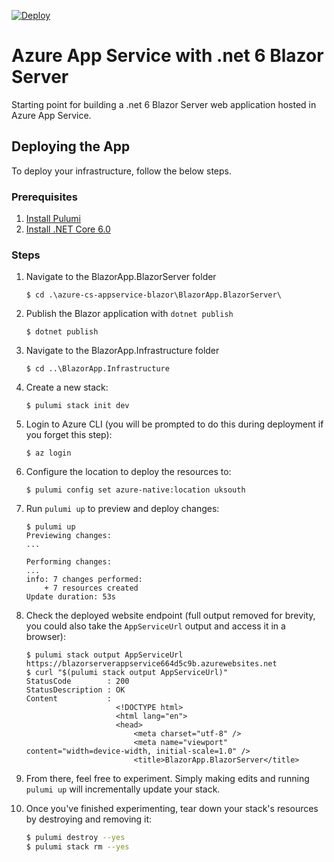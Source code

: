 [![Deploy](https://get.pulumi.com/new/button.svg)](https://app.pulumi.com/new)

# Azure App Service with .net 6 Blazor Server

Starting point for building a .net 6 Blazor Server web application hosted in Azure App Service.

## Deploying the App

To deploy your infrastructure, follow the below steps.

### Prerequisites

1. [Install Pulumi](https://www.pulumi.com/docs/get-started/install/)
2. [Install .NET Core 6.0](https://dotnet.microsoft.com/download)

### Steps

1. Navigate to the BlazorApp.BlazorServer folder

    ```
    $ cd .\azure-cs-appservice-blazor\BlazorApp.BlazorServer\
    ```

2. Publish the Blazor application with `dotnet publish`

    ```
    $ dotnet publish
    ```

3. Navigate to the BlazorApp.Infrastructure folder

    ```
    $ cd ..\BlazorApp.Infrastructure
    ```

4. Create a new stack:

    ```
    $ pulumi stack init dev
    ```

5. Login to Azure CLI (you will be prompted to do this during deployment if you forget this step):

    ```
    $ az login
    ```

6. Configure the location to deploy the resources to:

    ```
    $ pulumi config set azure-native:location uksouth
    ```

7. Run `pulumi up` to preview and deploy changes:

    ```
    $ pulumi up
    Previewing changes:
    ...
    
    Performing changes:
    ...
    info: 7 changes performed:
        + 7 resources created
    Update duration: 53s
    ```

8. Check the deployed website endpoint (full output removed for brevity, you could also take the `AppServiceUrl` output and access it in a browser):

    ```
    $ pulumi stack output AppServiceUrl
    https://blazorserverappservice664d5c9b.azurewebsites.net
    $ curl "$(pulumi stack output AppServiceUrl)"
    StatusCode        : 200
    StatusDescription : OK
    Content           :
                        <!DOCTYPE html>
                        <html lang="en">
                        <head>
                            <meta charset="utf-8" />
                            <meta name="viewport" content="width=device-width, initial-scale=1.0" />
                            <title>BlazorApp.BlazorServer</title>
    ```

9. From there, feel free to experiment. Simply making edits and running `pulumi up` will incrementally update your stack.

10. Once you've finished experimenting, tear down your stack's resources by destroying and removing it:

    ```bash
    $ pulumi destroy --yes
    $ pulumi stack rm --yes
    ```
